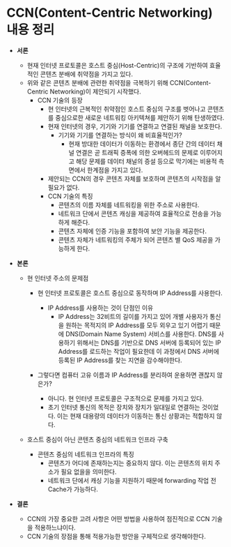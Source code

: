 # CCN(Content-Centric Networking) 내용 정리
- <b>서론</b>
    - 현재 인터넷 프로토콜은 호스트 중심(Host-Centric)의 구조에 기반하여 효율적인 콘텐츠 분배에 취약점을 가지고 있다.
    - 위와 같은 콘텐츠 분배에 관련한 취약점을 극복하기 위해 CCN(Content-Centric Networking)이 제안되기 시작했다.
        - CCN 기술의 등장
            - 현 인터넷의 근복적인 취약점인 호스트 중심의 구조를 벗어나고 콘텐츠를 중심으로한 새로운 네트워킹 아키텍쳐를 제안하기 위해 탄생하였다.
            - 현재 인터넷의 경우, 기기와 기기를 연결하고 연결된 채널을 보호한다.
                - 기기와 기기를 연결하는 방식이 왜 비효율적인가?
                    - 현재 방대한 데이터가 이동하는 환경에서 종단 간의 데이터 채널 연결은 곧 트래픽 증폭에 의한 오버헤드의 문제로 이루어지고 해당 문제를 데이터 채널의 증설 등으로 막기에는 비용적 측면에서 한계점을 가지고 있다.
            - 제안되는 CCN의 경우 콘텐츠 자체를 보호하며 콘텐츠의 시작점을 알 필요가 없다.
            - CCN 기술의 특징
                - 콘텐츠의 이름 자체를 네트워킹을 위한 주소로 사용한다.
                - 네트워크 단에서 콘텐츠 캐싱을 제공하여 효율적으로 전송을 가능하게 해준다.
                - 콘텐츠 자체에 인증 기능을 포함하여 보안 기능을 제공한다.
                - 콘텐츠 자체가 네트워킹의 주체가 되어 콘텐츠 별 QoS 제공을 가능하게 한다.
- <b>본론</b>
    - 현 인터넷 주소의 문제점
        - 현 인터넷 프로토콜은 호스트 중심으로 동작하며 IP Address를 사용한다.
            - IP Address를 사용하는 것이 단점인 이유
                - IP Address는 32비트의 길이를 가지고 있어 개별 사용자가 통신을 원하는 목적지의 IP Address를 모두 외우고 있기 어렵기 때문에 DNS(Domain Name System) 서비스를 사용한다. DNS를 사용하기 위해서는 DNS를 기반으로 DNS 서버에 등록되어 있는 IP Address를 로드하는 작업이 필요한데 이 과정에서 DNS 서버에 등록된 IP Address를 찾는 지연을 감수해야한다.


        - 그렇다면 컴퓨터 고유 이름과 IP Address를 분리하여 운용하면 괜찮지 않은가?
            - 아니다. 현 인터넷 프로토콜은 구조적으로 문제를 가지고 있다.
            - 초기 인터넷 통신의 목적은 장치와 장치가 일대일로 연결하는 것이었다. 이는 현재 대용량의 데이터가 이동하는 통신 상황과는 적합하지 않다.


    - 호스트 중심이 아닌 콘텐츠 중심의 네트워크 인프라 구축
        - 콘텐츠 중심의 네트워크 인프라의 특징
            - 콘텐츠가 어디에 존재하는지는 중요하지 않다. 이는 콘텐츠의 위치 주소가 필요 없을을 의미한다.
            - 네트워크 단에서 캐싱 기능을 지원하기 때문에 forwarding 작업 전 Cache가 가능하다.


- <b>결론</b>
    - CCN의 가장 중요한 고려 사항은 어떤 방법을 사용하여 점진적으로 CCN 기술을 적용하느냐이다.
    - CCN 기술의 장점을 통해 적용가능한 방안을 구체적으로 생각해야한다.